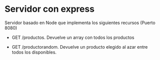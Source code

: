 # Servidor con express

Servidor basado en Node que implementa los siguientes recursos (Puerto 8080)

* GET /productos.
    Devuelve un array con todos los productos

* GET /productorandom.
    Devuelve un producto elegido al azar entre todos los disponibles.

